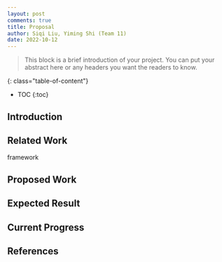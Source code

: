 ```yaml
---
layout: post
comments: true
title: Proposal
author: Siqi Liu, Yiming Shi (Team 11)
date: 2022-10-12
---
```



> This block is a brief introduction of your project. You can put your abstract here or any headers you want the readers to know.

<!--more-->
{: class="table-of-content"}
* TOC
{:toc}

## Introduction 

## Related Work
framework 

## Proposed Work

## Expected Result

## Current Progress

## References